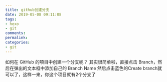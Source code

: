 ```yaml
---
title: github创建分支
date: 2019-05-08 09:11:08
tags:
- hexo
- git
comments: 
permalink:
categories:
- git
---
```

如何在 GitHub 的项目中创建一个分支呢？
其实很简单啦，直接点击 Branch，然后在弹出的文本框中添加自己的 Branch Name 
然后点击蓝色的Create branch就可以了，这样一来，你这个项目就有2个分支了